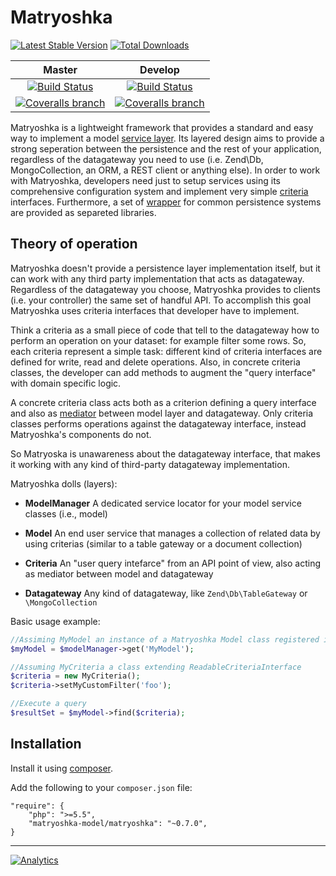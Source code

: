 # Matryoshka

[![Latest Stable Version](http://img.shields.io/packagist/v/matryoshka-model/matryoshka.svg?style=flat-square)](https://packagist.org/packages/matryoshka-model/matryoshka) [![Total Downloads](https://img.shields.io/packagist/dt/matryoshka-model/matryoshka.svg?style=flat-square)](https://packagist.org/packages/matryoshka-model/matryoshka)

| Master  | Develop |
|:-------------:|:-------------:|
| [![Build Status](https://img.shields.io/travis/matryoshka-model/matryoshka/master.svg?style=flat-square)](https://travis-ci.org/matryoshka-model/matryoshka) | [![Build Status](https://img.shields.io/travis/matryoshka-model/matryoshka/develop.svg?style=flat-square)](https://travis-ci.org/matryoshka-model/matryoshka)  |
| [![Coveralls branch](https://img.shields.io/coveralls/matryoshka-model/matryoshka/master.svg?style=flat-square)](https://coveralls.io/r/matryoshka-model/matryoshka?branch=master) | [![Coveralls branch](https://img.shields.io/coveralls/matryoshka-model/matryoshka/develop.svg?style=flat-square)](https://coveralls.io/r/matryoshka-model/matryoshka?branch=develop) |

Matryoshka is a lightweight framework that provides a standard and easy way to implement a model [service layer](http://martinfowler.com/eaaCatalog/serviceLayer.html).
Its layered design aims to provide a strong seperation between the persistence and the rest of your application, regardless of the datagateway you need to use (i.e. Zend\Db, MongoCollection, an ORM, a REST client or anything else).
In order to work with Matryoshka, developers need just to setup services using its comprehensive configuration system and implement very simple [criteria](http://en.wikipedia.org/wiki/Criteria_Pattern) interfaces.
Furthermore, a set of [wrapper](http://en.wikipedia.org/wiki/Wrapper_library) for common persistence systems are provided as separeted libraries.

## Theory of operation

Matryoshka doesn't provide a persistence layer implementation itself, but it can work with any third party implementation that acts as datagateway. Regardless of the datagateway you choose, Matryoshka provides to clients (i.e. your controller) the same set of handful API. To accomplish this goal Matryoshka uses criteria interfaces that developer have to implement.

Think a criteria as a small piece of code that tell to the datagateway how to perform an operation on your dataset: for example filter some rows. So, each criteria represent a simple task: different kind of criteria interfaces are defined for write, read and delete operations. Also, in concrete criteria classes, the developer can add methods to augment the "query interface" with domain specific logic.

A concrete criteria class acts both as a criterion defining a query interface and also as [mediator](http://en.wikipedia.org/wiki/Mediator_pattern) between model layer and datagateway. Only criteria classes performs operations against the datagateway interface, instead Matryoshka's components do not.

So Matryoska is unawareness about the datagateway interface, that makes it working with any kind of third-party datagateway implementation.

Matryoshka dolls (layers):

* **ModelManager**
    A dedicated service locator for your model service classes (i.e., model)

* **Model**
    An end user service that manages a collection of related data by using criterias (similar to a table gateway or a document collection)

* **Criteria**
    An "user query intefarce" from an API point of view, also acting as mediator between model and datagateway

* **Datagateway**
    Any kind of datagateway, like `Zend\Db\TableGateway` or `\MongoCollection`

Basic usage example:

```php
//Assiming MyModel an instance of a Matryoshka Model class registered in Matryoshka model manager
$myModel = $modelManager->get('MyModel');

//Assuming MyCriteria a class extending ReadableCriteriaInterface
$criteria = new MyCriteria();
$criteria->setMyCustomFilter('foo');

//Execute a query
$resultSet = $myModel->find($criteria);
```

## Installation

Install it using [composer](http://getcomposer.org).

Add the following to your `composer.json` file:

```
"require": {
    "php": ">=5.5",
    "matryoshka-model/matryoshka": "~0.7.0",
}
```

---

[![Analytics](https://ga-beacon.appspot.com/UA-49657176-2/matryoshka)](https://github.com/igrigorik/ga-beacon)

